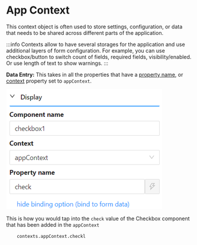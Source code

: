 # App Context

This context object is often used to store settings, configuration, or data that needs to be shared across different parts of the application.

:::info
Contexts allow to have several storages for the application and use additional layers of form configuration. For example, you can use checkbox/button to switch count of fields, required fields, visibility/enabled. Or use length of text to show warnings.
:::

**Data Entry:**
This takes in all the properties that have a [property name](/docs/front-end-basics/form-components/common-component-properties#property-name), or [context](http://localhost:3000/docs/front-end-basics/form-components/common-component-properties#context) property set to `appContext`.

![Data Entry](./images/context2.png)

This is how you would tap into the `check` value of the Checkbox component that has been added in the `appContext`

```
	contexts.appContext.checkl
```
